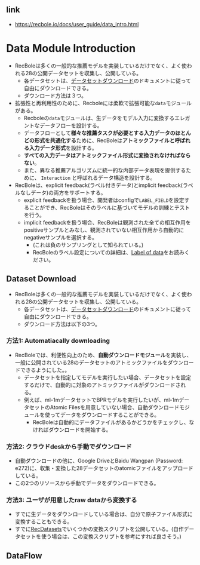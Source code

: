 ## link

- https://recbole.io/docs/user_guide/data_intro.html

# Data Module Introduction

- RecBoleは多くの一般的な推薦モデルを実装しているだけでなく、よく使われる28の公開データセットを収集し、公開している。
  - 各データセットは、[データセットダウンロード](https://recbole.io/docs/user_guide/data/dataset_download.html)のドキュメントに従って自由にダウンロードできる。
  - ダウンロード方法は３つ。
- 拡張性と再利用性のために、Recboleには柔軟で拡張可能な`data`モジュールがある。
  - Recboleの`data`モジュールは、生データをモデル入力に変換するエレガントなデータフローを設計する。
  - データフローとして**様々な推薦タスクが必要とする入力データのほとんどの形式を共通化する**ために、RecBoleは**アトミックファイルと呼ばれる入力データ形式**を設計する。
  - **すべての入力データはアトミックファイル形式に変換されなければならない**。
  - また、異なる推薦アルゴリズムに統一的な内部データ表現を提供するために、 `Interaction` と呼ばれるデータ構造を設計する。
- RecBoleは、explicit feedback(ラベル付きデータ)とimplicit feedback(ラベルなしデータ)の両方をサポートする。
  - explicit feedbackを扱う場合、開発者はconfigで`LABEL_FIELD`を設定することができ、RecBoleはそのラベルに基づいてモデルの訓練とテストを行う。
  - implicit feedbackを扱う場合、RecBoleは観測された全ての相互作用をpositiveサンプルとみなし、観測されていない相互作用から自動的にnegativeサンプルを選択する。
    - (これは負のサンプリングとして知られている。)
    - RecBoleのラベル設定についての詳細は、[Label of data](https://recbole.io/docs/user_guide/data/label_of_data.html)をお読みください。

## Dataset Download

- RecBoleは多くの一般的な推薦モデルを実装しているだけでなく、よく使われる28の公開データセットを収集し、公開している。
  - 各データセットは、[データセットダウンロード](https://recbole.io/docs/user_guide/data/dataset_download.html)のドキュメントに従って自由にダウンロードできる。
  - ダウンロード方法は以下の3つ。

### 方法1: Automatiacally downloading

- RecBoleでは、利便性向上のため、**自動ダウンロードモジュール**を実装し、一般に公開されている28のデータセットのアトミックファイルをダウンロードできるようにした。。
  - データセットを指定してモデルを実行したい場合、データセットを設定するだけで、自動的に対象のアトミックファイルがダウンロードされる。
  - 例えば、ml-1mデータセットでBPRモデルを実行したいが、ml-1mデータセットのAtomic Filesを用意していない場合、自動ダウンロードモジュールを使ってデータをダウンロードすることができる。
    - RecBoleは自動的にデータファイルがあるかどうかをチェックし、なければダウンロードを開始する。

### 方法2: クラウドdeskから手動でダウンロード

- 自動ダウンロードの他に、Google DriveとBaidu Wangpan (Password: e272)に、収集・変換した28データセットのatomicファイルをアップロードしている。
- この2つのリソースから手動でデータをダウンロードできる。

### 方法3: ユーザが用意したraw dataから変換する

- すでに生データをダウンロードしている場合は、自分で原子ファイル形式に変換することもできる。
- すでに[RecDatasets](https://github.com/RUCAIBox/RecDatasets)でいくつかの変換スクリプトを公開している。(自作データセットを使う場合は、この変換スクリプトを参考にすれば良さそう。)

## DataFlow
